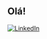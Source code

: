 ## Olá!
[![LinkedIn](https://img.shields.io/badge/LinkedIn-0077B5?style=for-the-badge&logo=linkedin&logoColor=white)]([https://www.linkedin.com/in/SEUUSERNAME/](https://www.linkedin.com/in/jônathas-reis-0a74aa239/))